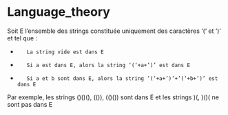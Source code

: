 # Language_theory
Soit E l’ensemble des strings constituée uniquement des caractères ‘(‘ et ‘)’ et tel que :

-        La string vide est dans E

-        Si a est dans E, alors la string ‘(‘+a+’)’ est dans E

-        Si a et b sont dans E, alors la string ‘(‘+a+’)’+’(‘+b+’)’ est dans E

Par exemple, les strings ()()(), (()), (()()) sont dans E et les strings )(, )()( ne sont pas dans E
